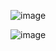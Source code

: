 ![image](https://github.com/e2eSolutionArchitect/RaspberryPi/assets/62712515/3d4a681e-7a58-41e6-b22e-7ba0d611e924)

![image](https://github.com/e2eSolutionArchitect/RaspberryPi/assets/62712515/b097f215-4a28-4b92-a6fe-5dc872383e6e)
